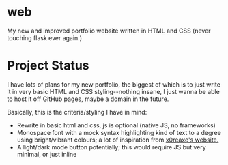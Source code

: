 # web
My new and improved portfolio website written in HTML and CSS (never touching flask ever again.)

# Project Status
I have lots of plans for my new portfolio, the biggest of which is to just write it in very basic HTML and CSS styling--nothing insane, I just wanna be able to host it off GitHub pages, maybe a domain in the future.

Basically, this is the criteria/styling I have in mind:
- Rewrite in basic html and css, js is optional (native JS, no frameworks)
- Monospace font with a mock syntax highlighting kind of text to a degree using bright/vibrant colours; a lot of inspiration from [x0reaxe's website.](x0reaxe.ax)
- A light/dark mode button potentially; this would require JS but very minimal, or just inline <script>? 
- No PII will be linked here; no resume or linkedin
- Embed the github snake svg, same as on my github profile
- Separate page for projects and whatever else we want
- Blog posts/writeups will be done here

I will get going with this soon enough, since I am rather excited and have wanted to do web dev for a bit, not that cybersec needs it, but just to have something I can call my 'home' on the web.
